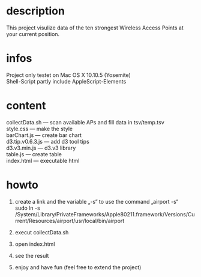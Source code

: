 # description
This project visulize data of the ten strongest Wireless Access Points at your current position.

# infos

Project only testet on Mac OS X 10.10.5 (Yosemite) <br/>
Shell-Script partly include AppleScript-Elements

# content

collectData.sh			— scan available APs and fill data in tsv/temp.tsv <br/>
style.css           — make the style <br/>
barChart.js         — create bar chart <br/>
d3.tip.v0.6.3.js    — add d3 tool tips <br/>
d3.v3.min.js        — d3.v3 library <br/>
table.js            — create table <br/>
index.html          — executable html <br/>

# howto

1. create a link and the variable „-s“ to use the command „airport -s“ <br/>
sudo ln -s /System/Library/PrivateFrameworks/Apple80211.framework/Versions/Current/Resources/airport/usr/local/bin/airport <br/>

2. execut collectData.sh	<br/>

3. open index.html <br/>

4. see the result<br/>

5. enjoy and have fun (feel free to extend the project)<br/>

